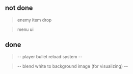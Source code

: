 ## not done
>enemy item drop

>menu ui

## done 
> -- player bullet reload system --

> -- blend white to background image (for visualizing) --